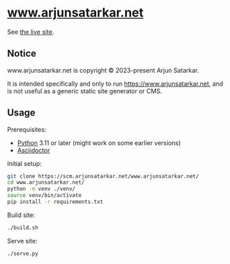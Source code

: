 # www.arjunsatarkar.net

See [the live site](https://www.arjunsatarkar.net/).

## Notice

<span>www</span>.<span>arjunsatarkar</span>.<span>net</span> is copyright © 2023-present Arjun Satarkar.

It is intended specifically and only to run https://www.arjunsatarkar.net, and is not useful as a generic static site generator or CMS.

## Usage

Prerequisites:
- [Python](https://www.python.org/downloads/) 3.11 or later (might work on some earlier versions)
- [Asciidoctor](https://asciidoctor.org/)

Initial setup:
```bash
git clone https://scm.arjunsatarkar.net/www.arjunsatarkar.net/
cd www.arjunsatarkar.net/
python -m venv ./venv/
source venv/bin/activate
pip install -r requirements.txt
```

Build site:
```bash
./build.sh
```

Serve site:
```bash
./serve.py
```
